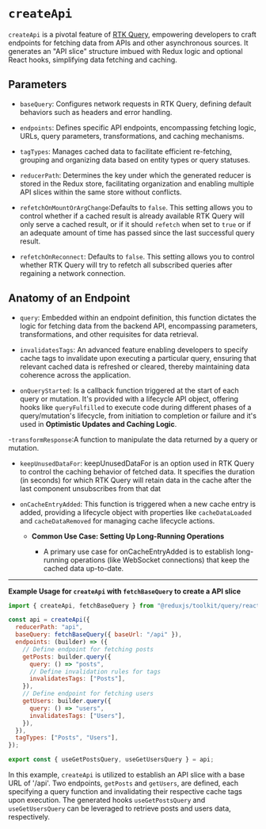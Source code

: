 # `createApi`

`createApi` is a pivotal feature of [RTK Query](../../../2-Redux%20Essentials/8-RTK%20Query%20Basics.md), empowering developers to craft endpoints for fetching data from APIs and other asynchronous sources. It generates an "API slice" structure imbued with Redux logic and optional React hooks, simplifying data fetching and caching.

## Parameters

- `baseQuery`: Configures network requests in RTK Query, defining default behaviors such as headers and error handling.

- `endpoints`: Defines specific API endpoints, encompassing fetching logic, URLs, query parameters, transformations, and caching mechanisms.

- `tagTypes`: Manages cached data to facilitate efficient re-fetching, grouping and organizing data based on entity types or query statuses.

- `reducerPath`: Determines the key under which the generated reducer is stored in the Redux store, facilitating organization and enabling multiple API slices within the same store without conflicts.

- `refetchOnMountOrArgChange`:Defaults to `false`. This setting allows you to control whether if a cached result is already available RTK Query will only serve a cached result, or if it should `refetch` when set to `true` or if an adequate amount of time has passed since the last successful query result.

- `refetchOnReconnect`: Defaults to `false`. This setting allows you to control whether RTK Query will try to refetch all subscribed queries after regaining a network connection.

## Anatomy of an Endpoint

- `query`: Embedded within an endpoint definition, this function dictates the logic for fetching data from the backend API, encompassing parameters, transformations, and other requisites for data retrieval.

- `invalidatesTags`: An advanced feature enabling developers to specify cache tags to invalidate upon executing a particular query, ensuring that relevant cached data is refreshed or cleared, thereby maintaining data coherence across the application.

- `onQueryStarted`: Is a callback function triggered at the start of each query or mutation. It's provided with a lifecycle API object, offering hooks like `queryFulfilled` to execute code during different phases of a query/mutation's lifecycle, from initiation to completion or failure and it's used in **Optimistic Updates and Caching Logic**.

-`transformResponse`:A function to manipulate the data returned by a query or mutation.

- `keepUnusedDataFor`: keepUnusedDataFor is an option used in RTK Query to control the caching behavior of fetched data. It specifies the duration (in seconds) for which RTK Query will retain data in the cache after the last component unsubscribes from that dat

- `onCacheEntryAdded`: This function is triggered when a new cache entry is added, providing a lifecycle object with properties like `cacheDataLoaded` and `cacheDataRemoved` for managing cache lifecycle actions.

  - **Common Use Case: Setting Up Long-Running Operations**

    - A primary use case for onCacheEntryAdded is to establish long-running operations (like WebSocket connections) that keep the cached data up-to-date.

---

**Example Usage for `createApi` with `fetchBaseQuery` to create a API slice**

```js
import { createApi, fetchBaseQuery } from "@reduxjs/toolkit/query/react";

const api = createApi({
  reducerPath: "api",
  baseQuery: fetchBaseQuery({ baseUrl: "/api" }),
  endpoints: (builder) => ({
    // Define endpoint for fetching posts
    getPosts: builder.query({
      query: () => "posts",
      // Define invalidation rules for tags
      invalidatesTags: ["Posts"],
    }),
    // Define endpoint for fetching users
    getUsers: builder.query({
      query: () => "users",
      invalidatesTags: ["Users"],
    }),
  }),
  tagTypes: ["Posts", "Users"],
});

export const { useGetPostsQuery, useGetUsersQuery } = api;
```

In this example, `createApi` is utilized to establish an API slice with a base URL of '/api'. Two endpoints, `getPosts` and `getUsers`, are defined, each specifying a query function and invalidating their respective cache tags upon execution. The generated hooks `useGetPostsQuery` and `useGetUsersQuery` can be leveraged to retrieve posts and users data, respectively.
